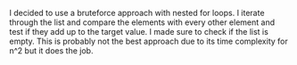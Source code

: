 I decided to use a bruteforce approach with nested for loops. I iterate through the list and compare the elements with every other element and test if they add up to the target value. I made sure to check if the list is empty. This is probably not the best approach due to its time complexity for n^2 but it does the job.
